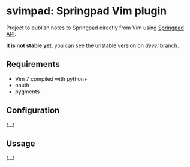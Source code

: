 # svimpad: Springpad Vim plugin

Project to publish notes to Springpad directly from Vim using [Springpad API](http://springpadit.com/developers/).

**It is not stable yet**, you can see the unstable version on _devel_ branch.

## Requirements

- Vim 7 compiled with python+
- oauth
- pygments

## Configuration

(...)

## Ussage

(...)

